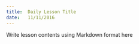 ```yaml
---
title:  Daily Lesson Title
date:   11/11/2016
---
```


Write lesson contents using Markdown format here